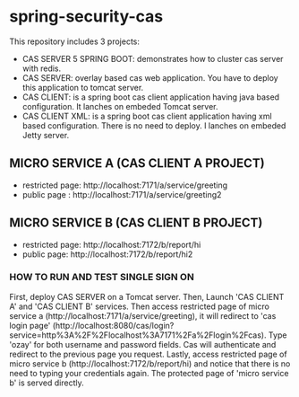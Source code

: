 # spring-security-cas #

This repository includes 3 projects:
* CAS SERVER 5 SPRING BOOT: demonstrates how to cluster cas server with redis.
* CAS SERVER: overlay based cas web application. You have to deploy this application to tomcat server.
* CAS CLIENT: is a spring boot cas client application having java based configuration. It lanches on embeded Tomcat server.
* CAS CLIENT XML:  is a spring boot cas client application having xml based configuration. There is no need to deploy. I lanches on embeded Jetty server.

## MICRO SERVICE A (CAS CLIENT A PROJECT) ##
* restricted page: http://localhost:7171/a/service/greeting
* public page : http://localhost:7171/a/service/greeting2


## MICRO SERVICE B (CAS CLIENT B PROJECT) ##
* restricted page: http://localhost:7172/b/report/hi
* public page: http://localhost:7172/b/report/hi2


### HOW TO RUN AND TEST SINGLE SIGN ON ###
First, deploy CAS SERVER on a Tomcat server. Then, Launch 'CAS CLIENT A' and 'CAS CLIENT B' services.
Then access restricted page of micro service a (http://localhost:7171/a/service/greeting), it will redirect to 'cas login page' (http://localhost:8080/cas/login?service=http%3A%2F%2Flocalhost%3A7171%2Fa%2Flogin%2Fcas).
Type 'ozay' for both username and password fields. Cas will authenticate and redirect to the previous page you request.
Lastly, access restricted page of micro service b (http://localhost:7172/b/report/hi) and notice that there is no need to typing your credentials again. The protected page of 'micro service b' is served directly. 

